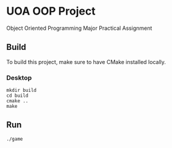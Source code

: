 # UOA OOP Project

Object Oriented Programming Major Practical Assignment

## Build

To build this project, make sure to have CMake installed locally.

### Desktop

```
mkdir build
cd build
cmake ..
make
```

## Run

```
./game
```
